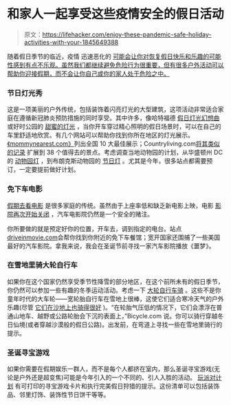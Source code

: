 # 和家人一起享受这些疫情安全的假日活动

> 原文：<https://lifehacker.com/enjoy-these-pandemic-safe-holiday-activities-with-your-1845649388>

随着假日季节的临近，疫情 迅速恶化的 [可能会让你对恢复假日快乐和乐趣的可能性感到有点不乐观。虽然我们都继续避免危险行为很重要，但有很多户外活动可以帮助你迎接假期，而不会让你自己或你的家人处于危险之中。](https://www.nytimes.com/live/2020/11/11/world/covid-19-coronavirus-live-updates)



### 节日灯光秀

这是一项美丽的户外传统，包括装饰着闪亮灯光的大型建筑，这项活动非常适合家庭在遵循新冠肺炎预防措施的同时享受。其中许多，像哈特福德 [假日灯光幻想曲](https://www.holidaylightfantasia.org/) 或好时公园的 [甜蜜的灯光](https://www.hersheypark.com/info/hours/sweet-lights.php) ，当你开车穿过精心照明的假日场景时，可以在自己的车里舒适地欣赏。有几个网站可以帮助你找到你所在地区的灯光展示。[《mommynearest.com》](https://www.mommynearest.com/article/10-best-holiday-light-displays-in-the-united-states)列出全国 10 大最佳展示；Countryliving.com[将其类似的记录](https://www.countryliving.com/life/travel/g5049/best-christmas-light-displays/) 扩展到 38 个值得去的景点。考虑调查当地动物园的计划，从华盛顿州 DC 的 [动物园灯](https://www.countryliving.com/life/travel/g5049/best-christmas-light-displays/?slide=13) ，到布朗克斯动物园的 [节日灯](https://bronxzoo.com/holiday-lights) 。尤其是今年，很多站点都需要预订，一定要提前做好计划。

### 免下车电影

[假期去看电影](https://www.cnbc.com/2019/12/23/this-is-the-most-important-week-of-the-year-for-movie-theater-owners.html) 是很多家庭的传统。虽然由于上座率低和缺乏新电影上映，电影 [影院再次开始关闭](https://www.npr.org/sections/coronavirus-live-updates/2020/10/05/920367787/regal-movie-chain-will-close-all-536-u-s-theaters-on-thursday) ，汽车电影院仍然是一个安全的赌注。

你所要做的就是预定好你的位置，开车去，调到指定的电台。站点[driveinmovie.com](https://www.driveinmovie.com/united-states)会帮你找到你附近的免下车餐馆；宽开国家还围捕了一些美国最好的汽车影院。拿我来说，我会在圣诞节前寻找一家汽车影院播放《噩梦》。

### 在雪地里骑大轮自行车

如果你在这个国家仍然享受季节性降雪的部分地区，在这个前所未有的假日季节，你仍然可以参加一些有趣的冬季运动活动。考虑一下 [大轮自行车骑](https://bendtrails.org/tips-for-riding-in-snow/) 。这些不是你童年时代的大车轮——宽轮胎自行车在雪地上很棒，这使它们适合寒冷天气的户外乐趣(尽管 [它们在沙地上也骑得很好](https://www.fattiretracks.com/fat-bike-beach-riding-tips/) )。“在轮胎气压低的情况下，它们会漂浮在普通山地车、越野或公路轮胎会下沉的表面上，”Bicycle.com 说。你可以骑行穿越冬日仙境(或者穿越沙漠般的假日公路)。出发前，在弯道上寻找一些在雪地里骑行的提示。

### 圣诞寻宝游戏

如果你需要在假期娱乐一群人，而不是每个人都挤在室内，那么圣诞寻宝游戏(无论是户外还是超变焦)可能是今年引入的一个不同的、引人入胜的活动。 [玩派对计划](https://www.playpartyplan.com/christmas-scavenger-hunt/) 有可打印的寻宝游戏卡片和执行完美假日狩猎的提示。这份清单可以包括装饰品、邻里灯饰、装饰性节日饼干等等。